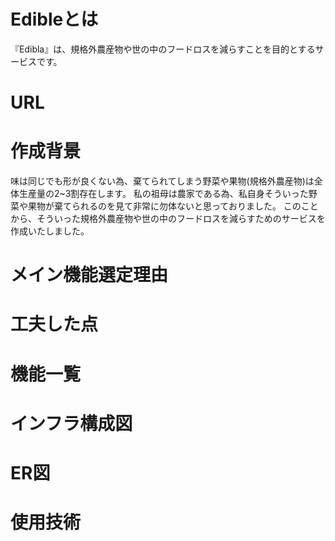 # Edibleとは
『Edibla』は、規格外農産物や世の中のフードロスを減らすことを目的とするサービスです。

# URL

# 作成背景
味は同じでも形が良くない為、棄てられてしまう野菜や果物(規格外農産物)は全体生産量の2~3割存在します。
私の祖母は農家である為、私自身そういった野菜や果物が棄てられるのを見て非常に勿体ないと思っておりました。
このことから、そういった規格外農産物や世の中のフードロスを減らすためのサービスを作成いたしました。

# メイン機能選定理由

# 工夫した点

# 機能一覧

# インフラ構成図

# ER図

# 使用技術
